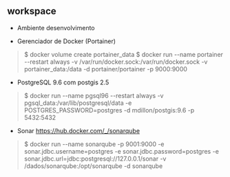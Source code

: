 ## workspace 
- Ambiente desenvolvimento

- Gerenciador de Docker (Portainer)

> $ docker volume create portainer_data
> $ docker run --name portainer --restart always -v /var/run/docker.sock:/var/run/docker.sock -v portainer_data:/data -d portainer/portainer -p 9000:9000

- PostgreSQL 9.6 com postgis 2.5
> $ docker run --name pgsql96 --restart always -v pgsql_data:/var/lib/postgresql/data -e POSTGRES_PASSWORD=postgres -d mdillon/postgis:9.6 -p 5432:5432


- Sonar https://hub.docker.com/_/sonarqube
> $ docker run --name sonarqube -p 9001:9000 -e sonar.jdbc.username=postgres -e sonar.jdbc.password=postgres -e sonar.jdbc.url=jdbc:postgresql://127.0.0.1/sonar -v /dados/sonarqube:/opt/sonarqube -d sonarqube
